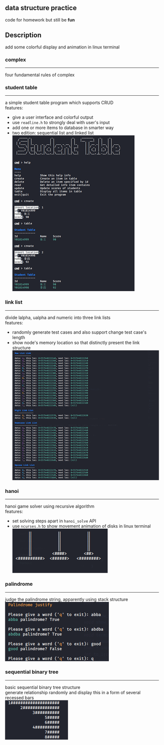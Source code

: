 ## data structure practice   
code for homework but still be **fun**   

## Description

add some colorful display and animation in linux terminal

### complex
---

four fundamental rules of complex

### student table
---

a simple student table program which supports CRUD    
features:    
* give a user interface and colorful output
* use `readline.h` to strongly deal with user's input    
* add one or more items to database in smarter way    
* two edition: sequential list and linked list    
![student table](https://github.com/3akur6/data-structure-practice/blob/master/assets/student_table.png)

### link list
---

divide lalpha, ualpha and numeric into three link lists   
features:    
* randomly generate test cases and also support change test case's length
* show node's memory location so that distinctly present the link structure    
![link list](https://github.com/3akur6/data-structure-practice/blob/master/assets/link_list.png)

### hanoi
---

hanoi game solver using recursive algorithm    
features:    
* set solving steps apart in `hanoi_solve` API 
* use `ncurses.h` to show movement animation of disks in linux terminal    
![hanoi](https://github.com/3akur6/data-structure-practice/blob/master/assets/hanoi.png)

### palindrome
---

judge the palindrome string, apparently using stack structure    
![palindrome](https://github.com/3akur6/data-structure-practice/blob/master/assets/palindrome.png)

### sequential binary tree
---

basic sequential binary tree structure   
generate relationship randomly and display this in a form of several recessed bars   
![sequential binary tree](https://github.com/3akur6/data-structure-practice/blob/master/assets/seq_bin_tree.png)
